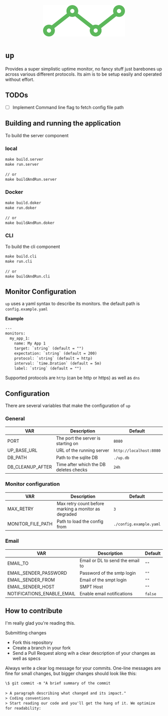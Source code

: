 <div align="center">
  <img height="100px" src="/logo.svg" />
</div>

# `up`

Provides a super simplistic uptime monitor, no fancy stuff just barebones up across various different protocols. Its aim is to be setup easily and operated without effort.

## TODOs

- [ ] Implement Command line flag to fetch config file path

## Building and running the application

To build the server component

### local

```
make build.server
make run.server

// or
make buildAndRun.server
```

### Docker

```
make build.doker
make run.doker

// or
make buildAndRun.doker
```

### CLI

To build the cli component

```
make build.cli
make run.cli

// or
make buildAndRun.cli
```

## Monitor Configuration

`up` uses a yaml syntax to describe its monitors.
the default path is `config.example.yaml`

**Example**

```
---
monitors:
  my_app_1:
    name: My App 1
    target: `string` (default = "")
    expectation: `string` (default = 200)
    protocol: `string` (default = http)
    interval: `time.Dration` (default = 5m)
    label: `string` (default = "")
```

Supported protocols are `http` (can be http or https) as well as `dns`

## Configuration

There are several variables that make the configuration of `up`

### General

| VAR              | Description                            | Default                 |
| ---------------- | -------------------------------------- | ----------------------- |
| PORT             | The port the server is starting on     | `8080`                  |
| UP_BASE_URL      | URL of the running server              | `http://localhost:8080` |
| DB_PATH          | Path to the sqlite DB                  | `./up.db`               |
| DB_CLEANUP_AFTER | Time after which the DB deletes checks | `24h`                   |

### Monitor configuration

| VAR               | Description                                          | Default                 |
| ----------------- | ---------------------------------------------------- | ----------------------- |
| MAX_RETRY         | Max retry count before marking a monitor as degraded | `3`                     |
| MONITOR_FILE_PATH | Path to load the config from                         | `./config.example.yaml` |

### Email

| VAR                        | Description                      | Default |
| -------------------------- | -------------------------------- | ------- |
| EMAIL_TO                   | Email or DL to send the email to | `""`    |
| EMAIL_SENDER_PASSWORD      | Password of the smtp login       | `""`    |
| EMAIL_SENDER_FROM          | Email of the smpt login          | `""`    |
| EMAIL_SENDER_HOST          | SMPT Host                        | `""`    |
| NOTIFICATIONS_ENABLE_EMAIL | Enable email notifications       | `false` |

## How to contribute

I'm really glad you're reading this.

Submitting changes

- Fork this repository
- Create a branch in your fork
- Send a Pull Request along wih a clear description of your changes as well as specs

Always write a clear log message for your commits. One-line messages are fine for small changes, but bigger changes should look like this:

```
\$ git commit -m "A brief summary of the commit

> A paragraph describing what changed and its impact."
> Coding conventions
> Start reading our code and you'll get the hang of it. We optimize for readability:
```
